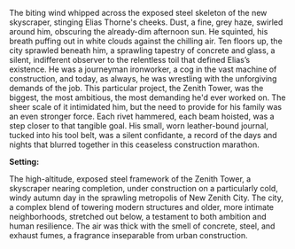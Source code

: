 The biting wind whipped across the exposed steel skeleton of the new skyscraper, stinging Elias Thorne's cheeks.  Dust, a fine, grey haze, swirled around him, obscuring the already-dim afternoon sun.  He squinted, his breath puffing out in white clouds against the chilling air.  Ten floors up, the city sprawled beneath him, a sprawling tapestry of concrete and glass, a silent, indifferent observer to the relentless toil that defined Elias’s existence.  He was a journeyman ironworker, a cog in the vast machine of construction, and today, as always, he was wrestling with the unforgiving demands of the job.  This particular project, the Zenith Tower, was the biggest, the most ambitious, the most demanding he'd ever worked on.  The sheer scale of it intimidated him, but the need to provide for his family was an even stronger force.  Each rivet hammered, each beam hoisted, was a step closer to that tangible goal.  His small, worn leather-bound journal, tucked into his tool belt, was a silent confidante, a record of the days and nights that blurred together in this ceaseless construction marathon.


**Setting:**

The high-altitude, exposed steel framework of the Zenith Tower, a skyscraper nearing completion, under construction on a particularly cold, windy autumn day in the sprawling metropolis of New Zenith City.  The city, a complex blend of towering modern structures and older, more intimate neighborhoods, stretched out below, a testament to both ambition and human resilience.  The air was thick with the smell of concrete, steel, and exhaust fumes, a fragrance inseparable from urban construction.
